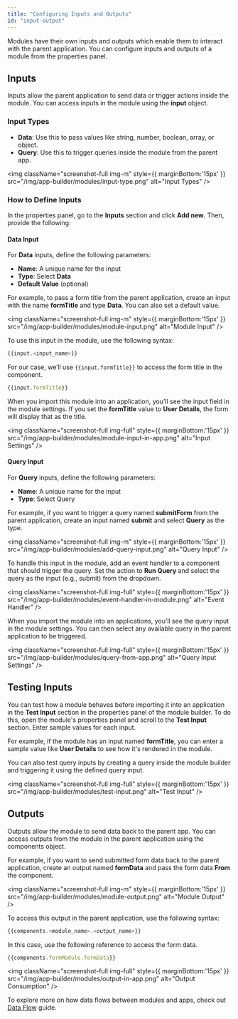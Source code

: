 ```yaml
---
title: "Configuring Inputs and Outputs"
id: "input-output"
---
```


Modules have their own inputs and outputs which enable them to interact with the parent application. You can configure inputs and outputs of a module from the properties panel. 

## Inputs
Inputs allow the parent application to send data or trigger actions inside the module. You can access inputs in the module using the **input** object.

### Input Types
- **Data**: Use this to pass values like string, number, boolean, array, or object.
- **Query**: Use this to trigger queries inside the module from the parent app.

<img className="screenshot-full img-m" style={{ marginBottom:'15px' }} src="/img/app-builder/modules/input-type.png" alt="Input Types" />

### How to Define Inputs
In the properties panel, go to the **Inputs** section and click **Add new**. Then, provide the following:

#### Data Input

For **Data** inputs, define the following parameters:

- **Name**: A unique name for the input
- **Type**: Select **Data**
- **Default Value** (optional)

For example, to pass a form title from the parent application, create an input with the name **formTitle** and type **Data**. You can also set a default value.

<img className="screenshot-full img-m" style={{ marginBottom:'15px' }} src="/img/app-builder/modules/module-input.png" alt="Module Input" /> 

To use this input in the module, use the following syntax:

```js
{{input.<input_name>}}
```

For our case, we’ll use `{{input.formTitle}}` to access the form title in the component.
```js
{{input.formTitle}}
```
<!-- 
<img className="screenshot-full img-full" style={{ marginBottom:'15px' }} src="/img/app-builder/modules/consume-input.png" alt="Input Consumption" /> -->

When you import this module into an application, you’ll see the input field in the module settings. If you set the **formTitle** value to **User Details**, the form will display that as the title.

<img className="screenshot-full img-full" style={{ marginBottom:'15px' }} src="/img/app-builder/modules/module-input-in-app.png" alt="Input Settings" /> 

#### Query Input

For **Query** inputs, define the following parameters:
- **Name**: A unique name for the input
- **Type**: Select Query

For example, if you want to trigger a query named **submitForm** from the parent application, create an input named **submit** and select **Query** as the type.

<img className="screenshot-full img-m" style={{ marginBottom:'15px' }} src="/img/app-builder/modules/add-query-input.png" alt="Query Input" /> 

To handle this input in the module, add an event handler to a component that should trigger the query. Set the action to **Run Query** and select the query as the input (e.g., submit) from the dropdown.

<img className="screenshot-full img-full" style={{ marginBottom:'15px' }} src="/img/app-builder/modules/event-handler-in-module.png" alt="Event Handler" /> 

When you import the module into an applications, you’ll see the query input in the module settings. You can then select any available query in the parent application to be triggered.

<img className="screenshot-full img-full" style={{ marginBottom:'15px' }} src="/img/app-builder/modules/query-from-app.png" alt="Query Input Settings" /> 

## Testing Inputs 

You can test how a module behaves before importing it into an application in the **Test Input** section in the properties panel of the module builder. To do this, open the module's properties panel and scroll to the **Test Input** section. Enter sample values for each input.

For example, if the module has an input named **formTitle**, you can enter a sample value like **User Details** to see how it's rendered in the module.

You can also test query inputs by creating a query inside the module builder and triggering it using the defined query input.

<img className="screenshot-full img-full" style={{ marginBottom:'15px' }} src="/img/app-builder/modules/test-input.png" alt="Test Input" /> 

## Outputs

Outputs allow the module to send data back to the parent app. You can access outputs from the module in the parent application using the components object.

For example, if you want to send submitted form data back to the parent application, create an output named **formData** and pass the form data **From** the component.

<img className="screenshot-full img-m" style={{ marginBottom:'15px' }}  src="/img/app-builder/modules/module-output.png" alt="Module Output" /> 

To access this output in the parent application, use the following syntax:

```js
{{components.<module_name>.<output_name>}}
```

In this case, use the following reference to access the form data.

```js
{{components.formModule.formData}}
```

<img className="screenshot-full img-full" style={{ marginBottom:'15px' }} src="/img/app-builder/modules/output-in-app.png" alt="Output Consumption" />

To explore more on how data flows between modules and apps, check out [Data Flow](/docs/beta/app-builder/modules/data-flow) guide.

